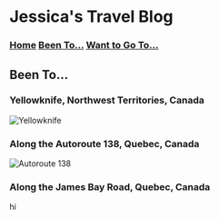 # Jessica's Travel Blog

### [Home](./home.md)    [Been To...](./beenTo.md)    [Want to Go To...](./wantToGoTo.md)

## Been To...


### Yellowknife, Northwest Territories, Canada
![Yellowknife](https://upload.wikimedia.org/wikipedia/en/thumb/6/69/City_of_Yellowknife_CoA.svg/1024px-City_of_Yellowknife_CoA.svg.png)

### Along the Autoroute 138, Quebec, Canada
![Autoroute 138](http://www.autoroutes.info/autoroutes/138.gif)

### Along the James Bay Road, Quebec, Canada
hi

